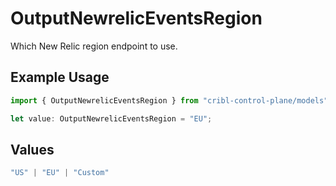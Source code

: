 # OutputNewrelicEventsRegion

Which New Relic region endpoint to use.

## Example Usage

```typescript
import { OutputNewrelicEventsRegion } from "cribl-control-plane/models";

let value: OutputNewrelicEventsRegion = "EU";
```

## Values

```typescript
"US" | "EU" | "Custom"
```